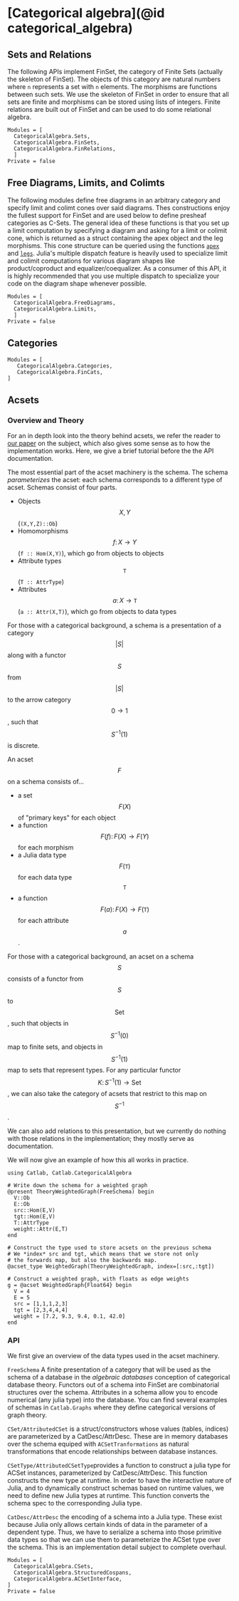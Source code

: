 # [Categorical algebra](@id categorical_algebra)

## Sets and Relations

The following APIs implement FinSet, the category of Finite Sets (actually the skeleton of FinSet). The objects of this category are natural numbers where `n` represents a set with `n` elements. The morphisms are functions between such sets. We use the skeleton of FinSet in order to ensure that all sets are finite and morphisms can be stored using lists of integers. Finite relations are built out of FinSet and can be used to do some relational algebra.

```@autodocs
Modules = [
  CategoricalAlgebra.Sets,
  CategoricalAlgebra.FinSets,
  CategoricalAlgebra.FinRelations,
  ]
Private = false
```

## Free Diagrams, Limits, and Colimts

The following modules define free diagrams in an arbitrary category and specify limit and colimt cones over said diagrams. Thes constructions enjoy the fullest support for FinSet and are used below to define presheaf categories as C-Sets. The general idea of these functions is that you set up a limit computation by specifying a diagram and asking for a limit or colimit cone, which is returned as a struct containing the apex object and the leg morphisms. This cone structure can be queried using the functions [`apex`](@ref) and [`legs`](@ref). Julia's multiple dispatch feature is heavily used to specialize limit and colimit computations for various diagram shapes like product/coproduct and equalizer/coequalizer. As a consumer of this API, it is highly recommended that you use multiple dispatch to specialize your code on the diagram shape whenever possible.

```@autodocs
Modules = [
  CategoricalAlgebra.FreeDiagrams,
  CategoricalAlgebra.Limits,
  ]
Private = false
```

## Categories

```@autodocs
Modules = [
   CategoricalAlgebra.Categories,
   CategoricalAlgebra.FinCats,
]
```

## Acsets

### Overview and Theory

For an in depth look into the theory behind acsets, we refer the reader to [our paper](https://arxiv.org/abs/2106.04703) on the subject, which also gives some sense as to how the implementation works. Here, we give a brief tutorial before the the API documentation.

The most essential part of the acset machinery is the schema. The schema *parameterizes* the acset: each schema corresponds to a different type of acset. Schemas consist of four parts.

- Objects $$X,Y$$ (`(X,Y,Z)::Ob`)
- Homomorphisms $$f \colon X \to Y$$ (`f :: Hom(X,Y)`), which go from objects to objects
- Attribute types $$\mathtt{T}$$ (`T :: AttrType`)
- Attributes $$a \colon X \to \mathtt{T}$$ (`a :: Attr(X,T)`), which go from objects to data types

For those with a categorical background, a schema is a presentation of a category $$|S|$$ along with a functor $$S$$ from $$|S|$$ to the arrow category $$0 \to 1$$, such that $$S^{-1}(1)$$ is discrete.

An acset $$F$$ on a schema consists of...

- a set $$F(X)$$ of "primary keys" for each object
- a function $$F(f) \colon F(X) \to F(Y)$$ for each morphism
- a Julia data type $$F(\mathtt{T})$$ for each data type $$\mathtt{T}$$
- a function $$F(a) \colon F(X) \to F(\mathtt{T})$$ for each attribute $$a$$.

For those with a categorical background, an acset on a schema $$S$$ consists of a functor from $$S$$ to $$\mathsf{Set}$$, such that objects in $$S^{-1}(0)$$ map to finite sets, and objects in $$S^{-1}(1)$$ map to sets that represent types. For any particular functor $$K \colon S^{-1}(1) \to \mathsf{Set}$$, we can also take the category of acsets that restrict to this map on $$S^{-1}$$.

We can also add relations to this presentation, but we currently do nothing with those relations in the implementation; they mostly serve as documentation.

We will now give an example of how this all works in practice.

```@example
using Catlab, Catlab.CategoricalAlgebra

# Write down the schema for a weighted graph
@present TheoryWeightedGraph(FreeSchema) begin
  V::Ob
  E::Ob
  src::Hom(E,V)
  tgt::Hom(E,V)
  T::AttrType
  weight::Attr(E,T)
end

# Construct the type used to store acsets on the previous schema
# We *index* src and tgt, which means that we store not only
# the forwards map, but also the backwards map.
@acset_type WeightedGraph(TheoryWeightedGraph, index=[:src,:tgt])

# Construct a weighted graph, with floats as edge weights
g = @acset WeightedGraph{Float64} begin
  V = 4
  E = 5
  src = [1,1,1,2,3]
  tgt = [2,3,4,4,4]
  weight = [7.2, 9.3, 9.4, 0.1, 42.0]
end
```

### API

We first give an overview of the data types used in the acset machinery.

`FreeSchema` A finite presentation of a category that will be used as the schema of a database in the *algebraic databases* conception of categorical database theory. Functors out of a schema into FinSet are combinatorial structures over the schema. Attributes in a schema allow you to encode numerical (any julia type) into the database. You can find several examples of schemas in `Catlab.Graphs` where they define categorical versions of graph theory.

`CSet/AttributedCSet` is a struct/constructors whose values (tables, indices) are parameterized by a CatDesc/AttrDesc. These are in memory databases over the schema equiped with `ACSetTranformations` as natural transformations that encode relationships between database instances.

`CSetType/AttributedCSetType`provides a function to construct a julia type for ACSet instances, parameterized by CatDesc/AttrDesc. This function constructs the new type at runtime. In order to have the interactive nature of Julia, and to dynamically construct schemas based on runtime values, we need to define new Julia types at runtime. This function converts the schema spec to the corresponding Julia type.

`CatDesc/AttrDesc` the encoding of a schema into a Julia type. These exist because Julia only allows certain kinds of data in the parameter of a dependent type. Thus, we have to serialize a schema into those primitive data types so that we can use them to parameterize the ACSet type over the schema. This is an implementation detail subject to complete overhaul.


```@autodocs
Modules = [
  CategoricalAlgebra.CSets,
  CategoricalAlgebra.StructuredCospans,
  CategoricalAlgebra.ACSetInterface,
]
Private = false
```
